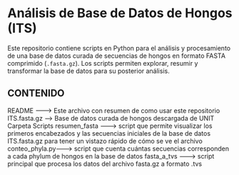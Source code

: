 # Análisis de Base de Datos de Hongos (ITS)

Este repositorio contiene scripts en Python para el análisis y procesamiento de una base de datos curada de secuencias de hongos en formato FASTA comprimido (`.fasta.gz`). Los scripts permiten explorar, resumir y transformar la base de datos para su posterior análisis.

## CONTENIDO 
README ---> Este archivo con resumen de como usar este repositorio
ITS.fasta.gz --> Base de datos curada de hongos descargada de UNIT
Carpeta Scripts
resumen_fasta --->   script que permite visualizar los primeros encabezados y las secuencias iniciales de la base de datos ITS.fasta.gz para tener un vistazo rápido de cómo se ve el archivo
conteo_phyla.py--->  script que cuenta cuántas secuencias corresponden a cada phylum de hongos en la base de datos
fasta_a_tvs --->  script principal que procesa los datos del archivo fasta.gz a formato .tvs


